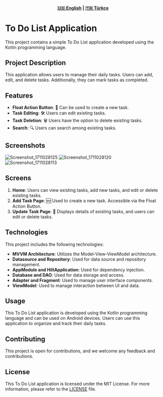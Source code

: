 <div align="center">
    <h4>
        <a href="README.md">🇺🇸 English</a>
        <span> | </span>
        <a href="README_TR.md">🇹🇷 Türkçe</a>
    </h4>
</div>




# To Do List Application

This project contains a simple To Do List application developed using the Kotlin programming language.

## Project Description

This application allows users to manage their daily tasks. Users can add, edit, and delete tasks. Additionally, they can mark tasks as completed.

## Features

- **Float Action Button**: 📝 Can be used to create a new task.
- **Task Editing**: 🛠️ Users can edit existing tasks.
- **Task Deletion**: 🗑️ Users have the option to delete existing tasks.
- **Search**: 🔍 Users can search among existing tasks.

## Screenshots

![Screenshot_1711028125](https://github.com/efebadir/ToDoList/assets/142944447/afab0cad-10af-4282-b0f5-2a8bbef53087)
![Screenshot_1711028120](https://github.com/efebadir/ToDoList/assets/142944447/5f87b72e-15e3-452e-8fa8-93cbd02e3ed1)
![Screenshot_1711028113](https://github.com/efebadir/ToDoList/assets/142944447/7516becc-ee35-486c-a25a-b827b18bb1d9)

## Screens

1. **Home**: Users can view existing tasks, add new tasks, and edit or delete existing tasks.
2. **Add Task Page**: 🆕 Used to create a new task. Accessible via the Float Action Button.
3. **Update Task Page**: 🔄 Displays details of existing tasks, and users can edit or delete tasks.

## Technologies

This project includes the following technologies:

- **MVVM Architecture**: Utilizes the Model-View-ViewModel architecture.
- **Datasource and Repository**: Used for data source and repository management.
- **AppModule and HiltApplication**: Used for dependency injection.
- **Database and DAO**: Used for data storage and access.
- **Adapter and Fragment**: Used to manage user interface components.
- **ViewModel**: Used to manage interaction between UI and data.

## Usage

This To Do List application is developed using the Kotlin programming language and can be used on Android devices. Users can use this application to organize and track their daily tasks.

## Contributing

This project is open for contributions, and we welcome any feedback and contributions.

## License

This To Do List application is licensed under the MIT License. For more information, please refer to the [LICENSE](https://github.com/efebadir/ToDoList/blob/main/LICENSE.txt) file.

